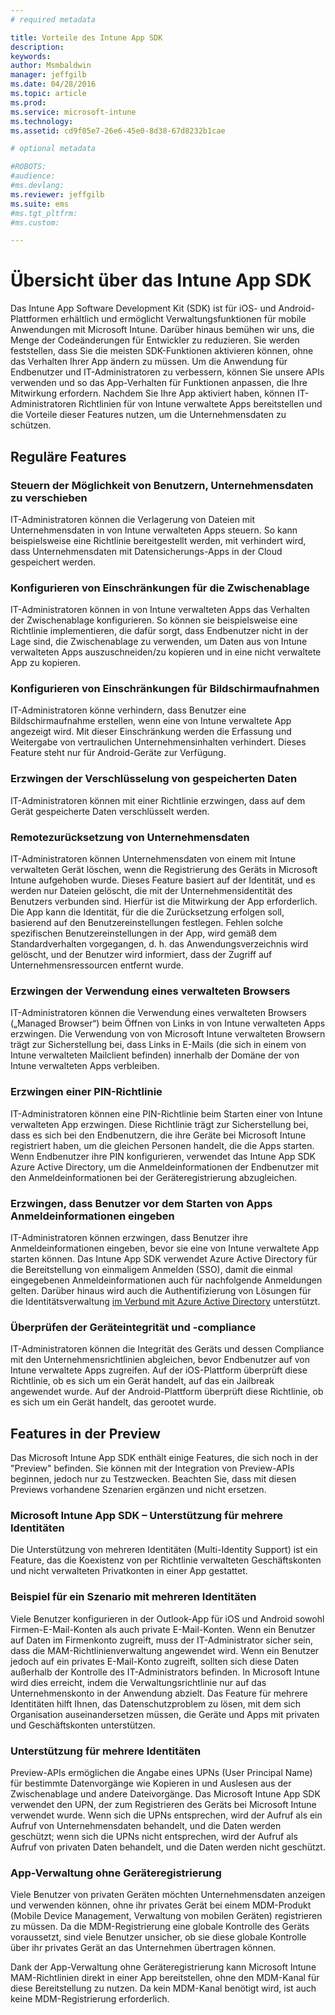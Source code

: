 ```yaml
---
# required metadata

title: Vorteile des Intune App SDK
description:
keywords:
author: Msmbaldwin
manager: jeffgilb
ms.date: 04/28/2016
ms.topic: article
ms.prod:
ms.service: microsoft-intune
ms.technology:
ms.assetid: cd9f05e7-26e6-45e0-8d38-67d8232b1cae

# optional metadata

#ROBOTS:
#audience:
#ms.devlang:
ms.reviewer: jeffgilb
ms.suite: ems
#ms.tgt_pltfrm:
#ms.custom:

---
```


# Übersicht über das Intune App SDK
Das Intune App Software Development Kit (SDK) ist für iOS- und Android-Plattformen erhältlich und ermöglicht Verwaltungsfunktionen für mobile Anwendungen mit Microsoft Intune. Darüber hinaus bemühen wir uns, die Menge der Codeänderungen für Entwickler zu reduzieren. Sie werden feststellen, dass Sie die meisten SDK-Funktionen aktivieren können, ohne das Verhalten Ihrer App ändern zu müssen. Um die Anwendung für Endbenutzer und IT-Administratoren zu verbessern, können Sie unsere APIs verwenden und so das App-Verhalten für Funktionen anpassen, die Ihre Mitwirkung erfordern. 
Nachdem Sie Ihre App aktiviert haben, können IT-Administratoren Richtlinien für von Intune verwaltete Apps bereitstellen und die Vorteile dieser Features nutzen, um die Unternehmensdaten zu schützen.

## Reguläre Features

### Steuern der Möglichkeit von Benutzern, Unternehmensdaten zu verschieben
IT-Administratoren können die Verlagerung von Dateien mit Unternehmensdaten in von Intune verwalteten Apps steuern. So kann beispielsweise eine Richtlinie bereitgestellt werden, mit verhindert wird, dass Unternehmensdaten mit Datensicherungs-Apps in der Cloud gespeichert werden.

### Konfigurieren von Einschränkungen für die Zwischenablage
IT-Administratoren können in von Intune verwalteten Apps das Verhalten der Zwischenablage konfigurieren. So können sie beispielsweise eine Richtlinie implementieren, die dafür sorgt, dass Endbenutzer nicht in der Lage sind, die Zwischenablage zu verwenden, um Daten aus von Intune verwalteten Apps auszuschneiden/zu kopieren und in eine nicht verwaltete App zu kopieren.

### Konfigurieren von Einschränkungen für Bildschirmaufnahmen
IT-Administratoren könne verhindern, dass Benutzer eine Bildschirmaufnahme erstellen, wenn eine von Intune verwaltete App angezeigt wird. Mit dieser Einschränkung werden die Erfassung und Weitergabe von vertraulichen Unternehmensinhalten verhindert. Dieses Feature steht nur für Android-Geräte zur Verfügung.

### Erzwingen der Verschlüsselung von gespeicherten Daten
IT-Administratoren können mit einer Richtlinie erzwingen, dass auf dem Gerät gespeicherte Daten verschlüsselt werden.

### Remotezurücksetzung von Unternehmensdaten
IT-Administratoren können Unternehmensdaten von einem mit Intune verwalteten Gerät löschen, wenn die Registrierung des Geräts in Microsoft Intune aufgehoben wurde. Dieses Feature basiert auf der Identität, und es werden nur Dateien gelöscht, die mit der Unternehmensidentität des Benutzers verbunden sind. Hierfür ist die Mitwirkung der App erforderlich. Die App kann die Identität, für die die Zurücksetzung erfolgen soll, basierend auf den Benutzereinstellungen festlegen. Fehlen solche spezifischen Benutzereinstellungen in der App, wird gemäß dem Standardverhalten vorgegangen, d. h. das Anwendungsverzeichnis wird gelöscht, und der Benutzer wird informiert, dass der Zugriff auf Unternehmensressourcen entfernt wurde.

### Erzwingen der Verwendung eines verwalteten Browsers
IT-Administratoren können die Verwendung eines verwalteten Browsers („Managed Browser“) beim Öffnen von Links in von Intune verwalteten Apps erzwingen. Die Verwendung von von Microsoft Intune verwalteten Browsern trägt zur Sicherstellung bei, dass Links in E-Mails (die sich in einem von Intune verwalteten Mailclient befinden) innerhalb der Domäne der von Intune verwalteten Apps verbleiben.

### Erzwingen einer PIN-Richtlinie
IT-Administratoren können eine PIN-Richtlinie beim Starten einer von Intune verwalteten App erzwingen. Diese Richtlinie trägt zur Sicherstellung bei, dass es sich bei den Endbenutzern, die ihre Geräte bei Microsoft Intune registriert haben, um die gleichen Personen handelt, die die Apps starten. Wenn Endbenutzer ihre PIN konfigurieren, verwendet das Intune App SDK Azure Active Directory, um die Anmeldeinformationen der Endbenutzer mit den Anmeldeinformationen bei der Geräteregistrierung abzugleichen.

### Erzwingen, dass Benutzer vor dem Starten von Apps Anmeldeinformationen eingeben
IT-Administratoren können erzwingen, dass Benutzer ihre Anmeldeinformationen eingeben, bevor sie eine von Intune verwaltete App starten können. Das Intune App SDK verwendet Azure Active Directory für die Bereitstellung von einmaligem Anmelden (SSO), damit die einmal eingegebenen Anmeldeinformationen auch für nachfolgende Anmeldungen gelten. Darüber hinaus wird auch die Authentifizierung von Lösungen für die Identitätsverwaltung [im Verbund mit Azure Active Directory](https://msdn.microsoft.com/library/azure/jj679342.aspx) unterstützt.

### Überprüfen der Geräteintegrität und -compliance
IT-Administratoren können die Integrität des Geräts und dessen Compliance mit den Unternehmensrichtlinien abgleichen, bevor Endbenutzer auf von Intune verwaltete Apps zugreifen. Auf der iOS-Plattform überprüft diese Richtlinie, ob es sich um ein Gerät handelt, auf das ein Jailbreak angewendet wurde. Auf der Android-Plattform überprüft diese Richtlinie, ob es sich um ein Gerät handelt, das gerootet wurde.

## Features in der Preview
Das Microsoft Intune App SDK enthält einige Features, die sich noch in der "Preview" befinden. Sie können mit der Integration von Preview-APIs beginnen, jedoch nur zu Testzwecken. Beachten Sie, dass mit diesen Previews vorhandene Szenarien ergänzen und nicht ersetzen.

### Microsoft Intune App SDK – Unterstützung für mehrere Identitäten
Die Unterstützung von mehreren Identitäten (Multi-Identity Support) ist ein Feature, das die Koexistenz von per Richtlinie verwalteten Geschäftskonten und nicht verwalteten Privatkonten in einer App gestattet.

### Beispiel für ein Szenario mit mehreren Identitäten
Viele Benutzer konfigurieren in der Outlook-App für iOS und Android sowohl Firmen-E-Mail-Konten als auch private E-Mail-Konten. Wenn ein Benutzer auf Daten im Firmenkonto zugreift, muss der IT-Administrator sicher sein, dass die MAM-Richtlinienverwaltung angewendet wird. Wenn ein Benutzer jedoch auf ein privates E-Mail-Konto zugreift, sollten sich diese Daten außerhalb der Kontrolle des IT-Administrators befinden. In Microsoft Intune wird dies erreicht, indem die Verwaltungsrichtlinie nur auf das Unternehmenskonto in der Anwendung abzielt. Das Feature für mehrere Identitäten hilft Ihnen, das Datenschutzproblem zu lösen, mit dem sich Organisation auseinandersetzen müssen, die Geräte und Apps mit privaten und Geschäftskonten unterstützen.

### Unterstützung für mehrere Identitäten
Preview-APIs ermöglichen die Angabe eines UPNs (User Principal Name) für bestimmte Datenvorgänge wie Kopieren in und Auslesen aus der Zwischenablage und andere Dateivorgänge. Das Microsoft Intune App SDK verwendet den UPN, der zum Registrieren des Geräts bei Microsoft Intune verwendet wurde. Wenn sich die UPNs entsprechen, wird der Aufruf als ein Aufruf von Unternehmensdaten behandelt, und die Daten werden geschützt; wenn sich die UPNs nicht entsprechen, wird der Aufruf als Aufruf von privaten Daten behandelt, und die Daten werden nicht geschützt.

### App-Verwaltung ohne Geräteregistrierung
Viele Benutzer von privaten Geräten möchten Unternehmensdaten anzeigen und verwenden können, ohne ihr privates Gerät bei einem MDM-Produkt (Mobile Device Management, Verwaltung von mobilen Geräten) registrieren zu müssen. Da die MDM-Registrierung eine globale Kontrolle des Geräts voraussetzt, sind viele Benutzer unsicher, ob sie diese globale Kontrolle über ihr privates Gerät an das Unternehmen übertragen können.

Dank der App-Verwaltung ohne Geräteregistrierung kann Microsoft Intune MAM-Richtlinien direkt in einer App bereitstellen, ohne den MDM-Kanal für diese Bereitstellung zu nutzen. Da kein MDM-Kanal benötigt wird, ist auch keine MDM-Registrierung erforderlich.



<!--HONumber=May16_HO2-->


